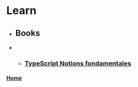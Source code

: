 # Learn

- ## Books

- - ### [TypeScript Notions fondamentales](https://fjulien.github.io/My-book/learn/books/typeScript-notions-fondamentales)

#### [Home](https://fjulien.github.io/My-book)
